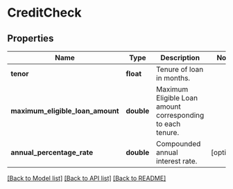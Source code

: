 # CreditCheck

## Properties
Name | Type | Description | Notes
------------ | ------------- | ------------- | -------------
**tenor** | **float** | Tenure of loan in months. | 
**maximum_eligible_loan_amount** | **double** | Maximum Eligible Loan amount corresponding to each tenure. | 
**annual_percentage_rate** | **double** | Compounded annual interest rate. | [optional] 

[[Back to Model list]](../../README.md#documentation-for-models) [[Back to API list]](../../README.md#documentation-for-api-endpoints) [[Back to README]](../../README.md)

